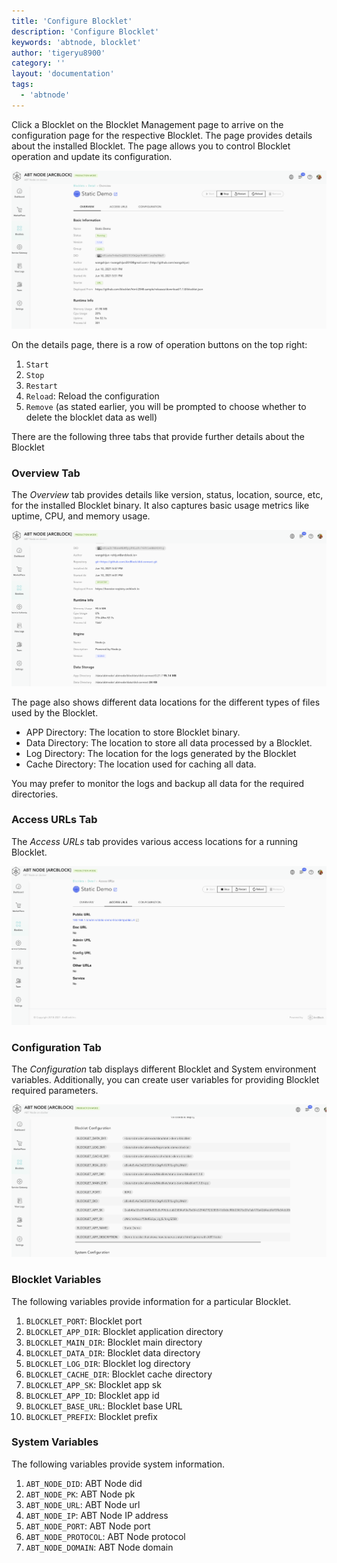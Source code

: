 ```yaml
---
title: 'Configure Blocklet'
description: 'Configure Blocklet'
keywords: 'abtnode, blocklet'
author: 'tigeryu8900'
category: ''
layout: 'documentation'
tags:
  - 'abtnode'
---
```


Click a Blocklet on the Blocklet Management page to arrive on the configuration page for the respective Blocklet. The page provides details about the installed Blocklet. The page allows you to control Blocklet operation and update its configuration.

![](./images/blocklet-details.png)

On the details page, there is a row of operation buttons on the top right:

1. `Start`
2. `Stop`
3. `Restart`
4. `Reload`: Reload the configuration
5. `Remove` (as stated earlier, you will be prompted to choose whether to delete the blocklet data as well)

There are the following three tabs that provide further details about the Blocklet

### Overview Tab

The *Overview* tab provides details like version, status, location, source, etc, for the installed Blocklet binary. It also captures basic usage metrics like uptime, CPU, and memory usage.

![](./images/blocklets-overview.png)

The page also shows different data locations for the different types of files used by the Blocklet.
- APP Directory: The location to store Blocklet binary.
- Data Directory: The location to store all data processed by a Blocklet.
- Log Directory: The location for the logs generated by the Blocklet
- Cache Directory: The location used for caching all data.

You may prefer to monitor the logs and backup all data for the required directories.

### Access URLs Tab

The *Access URLs* tab provides various access locations for a running Blocklet.

![](./images/blocklets-access-url.png)

### Configuration Tab

The *Configuration* tab displays different Blocklet and System environment variables. Additionally, you can create user variables for providing Blocklet required parameters.

![](./images/blocklets-config.png)

### Blocklet Variables

The following variables provide information for a particular Blocklet.

1. `BLOCKLET_PORT`: Blocklet port
2. `BLOCKLET_APP_DIR`: Blocklet application directory
3. `BLOCKLET_MAIN_DIR`: Blocklet main directory
4. `BLOCKLET_DATA_DIR`: Blocklet data directory
5. `BLOCKLET_LOG_DIR`: Blocklet log directory
6. `BLOCKLET_CACHE_DIR`: Blocklet cache directory
7. `BLOCKLET_APP_SK`: Blocklet app sk
8. `BLOCKLET_APP_ID`: Blocklet app id
9. `BLOCKLET_BASE_URL`: Blocklet base URL
10. `BLOCKLET_PREFIX`: Blocklet prefix

### System Variables

The following variables provide system information.

1. `ABT_NODE_DID`: ABT Node did
2. `ABT_NODE_PK`: ABT Node pk
2. `ABT_NODE_URL`: ABT Node url
2. `ABT_NODE_IP`: ABT Node IP address
2. `ABT_NODE_PORT`: ABT Node port
2. `ABT_NODE_PROTOCOL`: ABT Node protocol
2. `ABT_NODE_DOMAIN`: ABT Node domain
